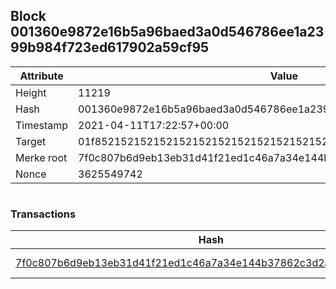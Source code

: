 ## Block 001360e9872e16b5a96baed3a0d546786ee1a2399b984f723ed617902a59cf95

Attribute | Value
--- | ---
Height | 11219
Hash | 001360e9872e16b5a96baed3a0d546786ee1a2399b984f723ed617902a59cf95
Timestamp | 2021-04-11T17:22:57+00:00
Target | 01f8521521521521521521521521521521521521521521521521521521521521
Merke root | 7f0c807b6d9eb13eb31d41f21ed1c46a7a34e144b37862c3d2a5df4f3da066a3
Nonce | 3625549742

```

```

### Transactions

Hash | Amount
--- | ---
[7f0c807b6d9eb13eb31d41f21ed1c46a7a34e144b37862c3d2a5df4f3da066a3](7f0c807b6d9eb13eb31d41f21ed1c46a7a34e144b37862c3d2a5df4f3da066a3.md) | 10.00000000 SKEPTI 
